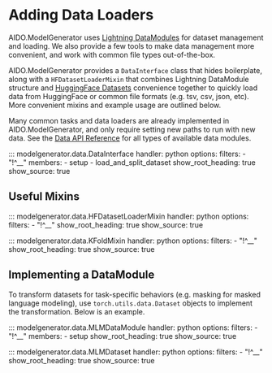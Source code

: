 # Adding Data Loaders

AIDO.ModelGenerator uses [Lightning DataModules](https://lightning.ai/docs/pytorch/stable/data/datamodule.html) for dataset management and loading.
We also provide a few tools to make data management more convenient, and work with common file types out-of-the-box.

AIDO.ModelGenerator provides a `DataInterface` class that hides boilerplate, along with a `HFDatasetLoaderMixin` that combines Lightning DataModule structure and [HuggingFace Datasets](https://huggingface.co/docs/datasets) convenience together to quickly load data from HuggingFace or common file formats (e.g. tsv, csv, json, etc).
More convenient mixins and example usage are outlined below.

Many common tasks and data loaders are already implemented in AIDO.ModelGenerator, and only require setting new paths to run with new data. 
See the [Data API Reference](../api_reference/data.md) for all types of available data modules.

::: modelgenerator.data.DataInterface
    handler: python
    options:
      filters:
        - "!^__"
      members:
        - setup
        - load_and_split_dataset
      show_root_heading: true
      show_source: true

## Useful Mixins

::: modelgenerator.data.HFDatasetLoaderMixin
    handler: python
    options:
      filters:
        - "!^__"
      show_root_heading: true
      show_source: true

::: modelgenerator.data.KFoldMixin
    handler: python
    options:
      filters:
        - "!^__"
      show_root_heading: true
      show_source: true

## Implementing a DataModule

To transform datasets for task-specific behaviors (e.g. masking for masked language modeling), use `torch.utils.data.Dataset` objects to implement the transformation.
Below is an example.

::: modelgenerator.data.MLMDataModule
    handler: python
    options:
      filters:
        - "!^__"
      members:
        - setup
      show_root_heading: true
      show_source: true

::: modelgenerator.data.MLMDataset
    handler: python
    options:
      filters:
        - "!^__"
      show_root_heading: true
      show_source: true
